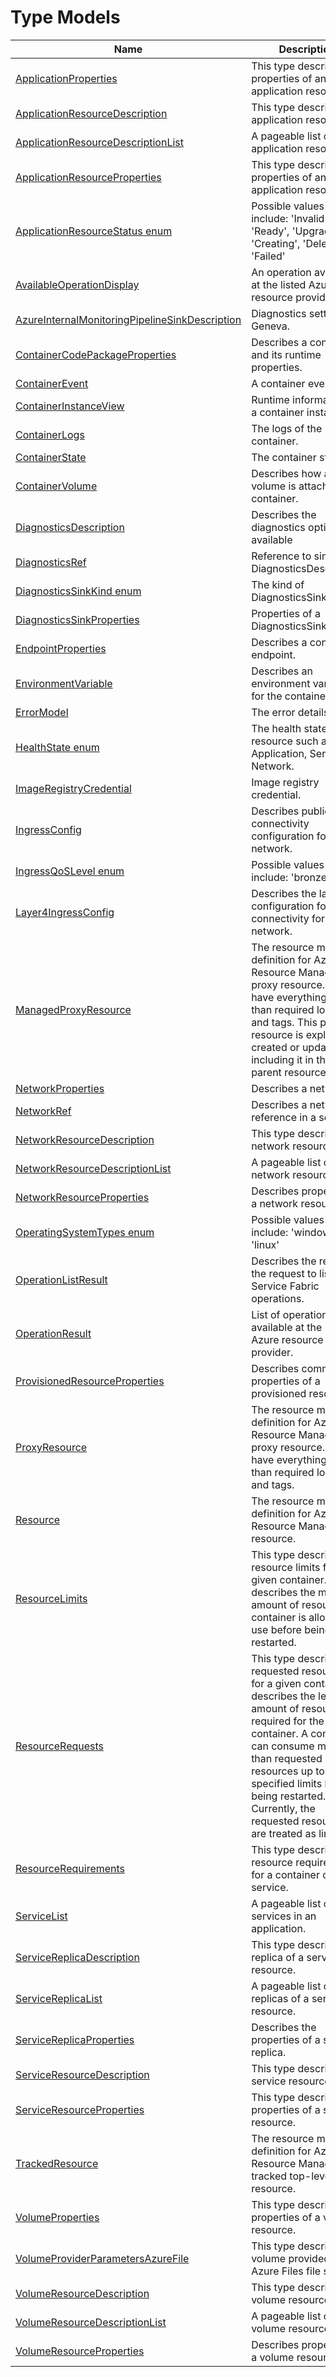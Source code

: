 # Type Models


| Name | Description |
| --- | --- |
| [ApplicationProperties](mesh-model-applicationproperties.md) | This type describes properties of an application resource.<br/> |
| [ApplicationResourceDescription](mesh-model-applicationresourcedescription.md) | This type describes an application resource.<br/> |
| [ApplicationResourceDescriptionList](mesh-model-applicationresourcedescriptionlist.md) | A pageable list of application resources.<br/> |
| [ApplicationResourceProperties](mesh-model-applicationresourceproperties.md) | This type describes properties of an application resource.<br/> |
| [ApplicationResourceStatus enum](mesh-model-applicationresourcestatus.md) | Possible values include: 'Invalid', 'Ready', 'Upgrading', 'Creating', 'Deleting', 'Failed'<br/> |
| [AvailableOperationDisplay](mesh-model-availableoperationdisplay.md) | An operation available at the listed Azure resource provider.<br/> |
| [AzureInternalMonitoringPipelineSinkDescription](mesh-model-azureinternalmonitoringpipelinesinkdescription.md) | Diagnostics settings for Geneva.<br/> |
| [ContainerCodePackageProperties](mesh-model-containercodepackageproperties.md) | Describes a container and its runtime properties.<br/> |
| [ContainerEvent](mesh-model-containerevent.md) | A container event.<br/> |
| [ContainerInstanceView](mesh-model-containerinstanceview.md) | Runtime information of a container instance.<br/> |
| [ContainerLogs](mesh-model-containerlogs.md) | The logs of the container.<br/> |
| [ContainerState](mesh-model-containerstate.md) | The container state.<br/> |
| [ContainerVolume](mesh-model-containervolume.md) | Describes how a volume is attached to a container.<br/> |
| [DiagnosticsDescription](mesh-model-diagnosticsdescription.md) | Describes the diagnostics options available<br/> |
| [DiagnosticsRef](mesh-model-diagnosticsref.md) | Reference to sinks in DiagnosticsDescription.<br/> |
| [DiagnosticsSinkKind enum](mesh-model-diagnosticssinkkind.md) | The kind of DiagnosticsSink.<br/> |
| [DiagnosticsSinkProperties](mesh-model-diagnosticssinkproperties.md) | Properties of a DiagnosticsSink.<br/> |
| [EndpointProperties](mesh-model-endpointproperties.md) | Describes a container endpoint.<br/> |
| [EnvironmentVariable](mesh-model-environmentvariable.md) | Describes an environment variable for the container.<br/> |
| [ErrorModel](mesh-model-errormodel.md) | The error details.<br/> |
| [HealthState enum](mesh-model-healthstate.md) | The health state of a resource such as Application, Service, or Network.<br/> |
| [ImageRegistryCredential](mesh-model-imageregistrycredential.md) | Image registry credential.<br/> |
| [IngressConfig](mesh-model-ingressconfig.md) | Describes public connectivity configuration for the network.<br/> |
| [IngressQoSLevel enum](mesh-model-ingressqoslevel.md) | Possible values include: 'bronze'<br/> |
| [Layer4IngressConfig](mesh-model-layer4ingressconfig.md) | Describes the layer4 configuration for public connectivity for this network.<br/> |
| [ManagedProxyResource](mesh-model-managedproxyresource.md) | The resource model definition for Azure Resource Manager proxy resource. It will have everything other than required location and tags. This proxy resource is explicitly created or updated by including it in the parent resource.<br/> |
| [NetworkProperties](mesh-model-networkproperties.md) | Describes a network.<br/> |
| [NetworkRef](mesh-model-networkref.md) | Describes a network reference in a service.<br/> |
| [NetworkResourceDescription](mesh-model-networkresourcedescription.md) | This type describes a network resource.<br/> |
| [NetworkResourceDescriptionList](mesh-model-networkresourcedescriptionlist.md) | A pageable list of network resources.<br/> |
| [NetworkResourceProperties](mesh-model-networkresourceproperties.md) | Describes properties of a network resource.<br/> |
| [OperatingSystemTypes enum](mesh-model-operatingsystemtypes.md) | Possible values include: 'windows', 'linux'<br/> |
| [OperationListResult](mesh-model-operationlistresult.md) | Describes the result of the request to list Service Fabric operations.<br/> |
| [OperationResult](mesh-model-operationresult.md) | List of operations available at the listed Azure resource provider.<br/> |
| [ProvisionedResourceProperties](mesh-model-provisionedresourceproperties.md) | Describes common properties of a provisioned resource.<br/> |
| [ProxyResource](mesh-model-proxyresource.md) | The resource model definition for Azure Resource Manager proxy resource. It will have everything other than required location and tags.<br/> |
| [Resource](mesh-model-resource.md) | The resource model definition for Azure Resource Manager resource.<br/> |
| [ResourceLimits](mesh-model-resourcelimits.md) | This type describes the resource limits for a given container. It describes the most amount of resources a container is allowed to use before being restarted.<br/> |
| [ResourceRequests](mesh-model-resourcerequests.md) | This type describes the requested resources for a given container. It describes the least amount of resources required for the container. A container can consume more than requested resources up to the specified limits before being restarted. Currently, the requested resources are treated as limits.<br/> |
| [ResourceRequirements](mesh-model-resourcerequirements.md) | This type describes the resource requirements for a container or a service.<br/> |
| [ServiceList](mesh-model-servicelist.md) | A pageable list of all services in an application.<br/> |
| [ServiceReplicaDescription](mesh-model-servicereplicadescription.md) | This type describes a replica of a service resource.<br/> |
| [ServiceReplicaList](mesh-model-servicereplicalist.md) | A pageable list of replicas of a service resource.<br/> |
| [ServiceReplicaProperties](mesh-model-servicereplicaproperties.md) | Describes the properties of a service replica.<br/> |
| [ServiceResourceDescription](mesh-model-serviceresourcedescription.md) | This type describes a service resource.<br/> |
| [ServiceResourceProperties](mesh-model-serviceresourceproperties.md) | This type describes properties of a service resource.<br/> |
| [TrackedResource](mesh-model-trackedresource.md) | The resource model definition for Azure Resource Manager tracked top-level resource.<br/> |
| [VolumeProperties](mesh-model-volumeproperties.md) | This type describes properties of a volume resource.<br/> |
| [VolumeProviderParametersAzureFile](mesh-model-volumeproviderparametersazurefile.md) | This type describes a volume provided by an Azure Files file share.<br/> |
| [VolumeResourceDescription](mesh-model-volumeresourcedescription.md) | This type describes a volume resource.<br/> |
| [VolumeResourceDescriptionList](mesh-model-volumeresourcedescriptionlist.md) | A pageable list of volume resources.<br/> |
| [VolumeResourceProperties](mesh-model-volumeresourceproperties.md) | Describes properties of a volume resource.<br/> |
